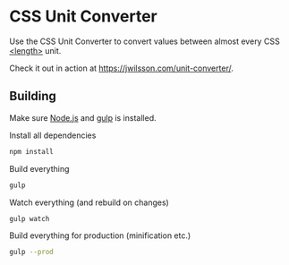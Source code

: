 # CSS Unit Converter
Use the CSS Unit Converter to convert values between almost every CSS [&lt;length&gt;](https://developer.mozilla.org/en/CSS/length) unit.

Check it out in action at https://jwilsson.com/unit-converter/.

## Building
Make sure [Node.js](https://nodejs.org/) and [gulp](http://gulpjs.com/) is installed.

Install all dependencies

```bash
npm install
```

Build everything

```bash
gulp
```

Watch everything (and rebuild on changes)

```bash
gulp watch
```

Build everything for production (minification etc.)

```bash
gulp --prod
```
